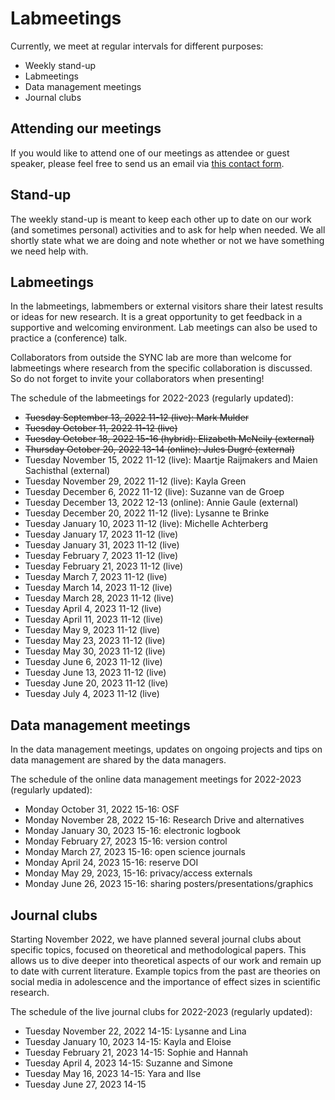 # Labmeetings

Currently, we meet at regular intervals for different purposes:
- Weekly stand-up
- Labmeetings
- Data management meetings
- Journal clubs



## Attending our meetings

If you would like to attend one of our meetings as attendee or guest speaker, please feel free to send us an email via [this contact form](https://erasmus-synclab.nl/contact/). 



## Stand-up

The weekly stand-up is meant to keep each other up to date on our work (and sometimes personal) activities and to ask for help when needed. We all shortly state what we are doing and note whether or not we have something we need help with.  



## Labmeetings

In the labmeetings, labmembers or external visitors share their latest results or ideas for new research. It is a great opportunity to get feedback in a supportive and welcoming environment. Lab meetings can also be used to practice a (conference) talk.

Collaborators from outside the SYNC lab are more than welcome for labmeetings where research from the specific collaboration is discussed. So do not forget to invite your collaborators when presenting!

The schedule of the labmeetings for 2022-2023 (regularly updated):
- ~~Tuesday September 13, 2022 11-12 (live): Mark Mulder~~
- ~~Tuesday October 11, 2022 11-12 (live)~~
- ~~Tuesday October 18, 2022 15-16 (hybrid): Elizabeth McNeily (external)~~
- ~~Thursday October 20, 2022 13-14 (online): Jules Dugré (external)~~
- Tuesday November 15, 2022 11-12 (live): Maartje Raijmakers and Maien Sachisthal (external)
- Tuesday November 29, 2022 11-12 (live): Kayla Green
- Tuesday December 6, 2022 11-12 (live): Suzanne van de Groep
- Tuesday December 13, 2022 12-13 (online): Annie Gaule (external)
- Tuesday December 20, 2022 11-12 (live): Lysanne te Brinke
- Tuesday January 10, 2023 11-12 (live): Michelle Achterberg
- Tuesday January 17, 2023 11-12 (live)
- Tuesday January 31, 2023 11-12 (live)
- Tuesday February 7, 2023 11-12 (live)
- Tuesday February 21, 2023 11-12 (live)
- Tuesday March 7, 2023 11-12 (live)
- Tuesday March 14, 2023 11-12 (live)
- Tuesday March 28, 2023 11-12 (live)
- Tuesday April 4, 2023 11-12 (live)
- Tuesday April 11, 2023 11-12 (live)
- Tuesday May 9, 2023 11-12 (live)
- Tuesday May 23, 2023 11-12 (live)
- Tuesday May 30, 2023 11-12 (live)
- Tuesday June 6, 2023 11-12 (live)
- Tuesday June 13, 2023 11-12 (live)
- Tuesday June 20, 2023 11-12 (live)
- Tuesday July 4, 2023 11-12 (live)


## Data management meetings

In the data management meetings, updates on ongoing projects and tips on data management are shared by the data managers.

The schedule of the online data management meetings for 2022-2023 (regularly updated):
- Monday October 31, 2022 15-16: OSF
- Monday November 28, 2022 15-16: Research Drive and alternatives
- Monday January 30, 2023 15-16: electronic logbook
- Monday February 27, 2023 15-16: version control
- Monday March 27, 2023 15-16: open science journals
- Monday April 24, 2023 15-16: reserve DOI
- Monday May 29, 2023, 15-16: privacy/access externals
- Monday June 26, 2023 15-16: sharing posters/presentations/graphics



## Journal clubs

Starting November 2022, we have planned several journal clubs about specific topics, focused on theoretical and methodological papers. This allows us to dive deeper into theoretical aspects of our work and remain up to date with current literature. Example topics from the past are theories on social media in adolescence and the importance of effect sizes in scientific research.

The schedule of the live journal clubs for 2022-2023 (regularly updated):
- Tuesday November 22, 2022 14-15: Lysanne and Lina
- Tuesday January 10, 2023 14-15: Kayla and Eloise
- Tuesday February 21, 2023 14-15: Sophie and Hannah
- Tuesday April 4, 2023 14-15: Suzanne and Simone
- Tuesday May 16, 2023 14-15: Yara and Ilse
- Tuesday June 27, 2023 14-15
